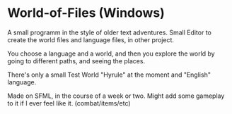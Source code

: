 # World-of-Files (Windows)
A small programm in the style of older text adventures. 
Small Editor to create the world files and language files, in other project.

You choose a language and a world, and then you explore the world by going to different paths, and seeing the places.

There's only a small Test World "Hyrule" at the moment and "English" language. 

Made on SFML, in the course of a week or two.
Might add some gameplay to it if I ever feel like it. (combat/items/etc)
